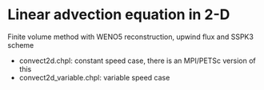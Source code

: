 # Linear advection equation in 2-D

Finite volume method with WENO5 reconstruction, upwind flux and SSPK3 scheme

* convect2d.chpl: constant speed case, there is an MPI/PETSc version of this
* convect2d_variable.chpl: variable speed case